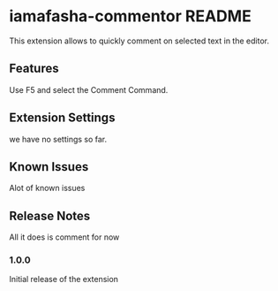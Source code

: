 # iamafasha-commentor README

This extension allows to quickly comment on selected text in the editor.

## Features

Use F5 and select the Comment Command.
## Extension Settings

we have no settings so far.
## Known Issues

Alot of known issues
## Release Notes

All it does is comment for now
### 1.0.0

Initial release of the extension

<!-- 
### 1.0.1

Fixed issue #.

### 1.1.0

Added features X, Y, and Z.

----------------------------------------------------------------------------------------------------------- --> 